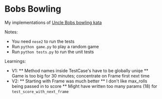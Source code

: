 # Bobs Bowling

My implementations of [Uncle Bobs bowling kata](http://butunclebob.com/ArticleS.UncleBob.TheBowlingGameKata)

Notes:
* You need `nose2` to run the tests
* Run `python game.py` to play a random game
* Run `python tests.py` to run the unit tests

Learnings:
* V1:
** Method names inside TestCase's have to be globally uniqe
** Game is too big for 30 minutes; concentrate on Frame first next time
* V2:
** Starting with Frame was much better
** I don't like max_rolls being passed in to score
** Might have written too many params (18) for `test_score_with_next_frame`
